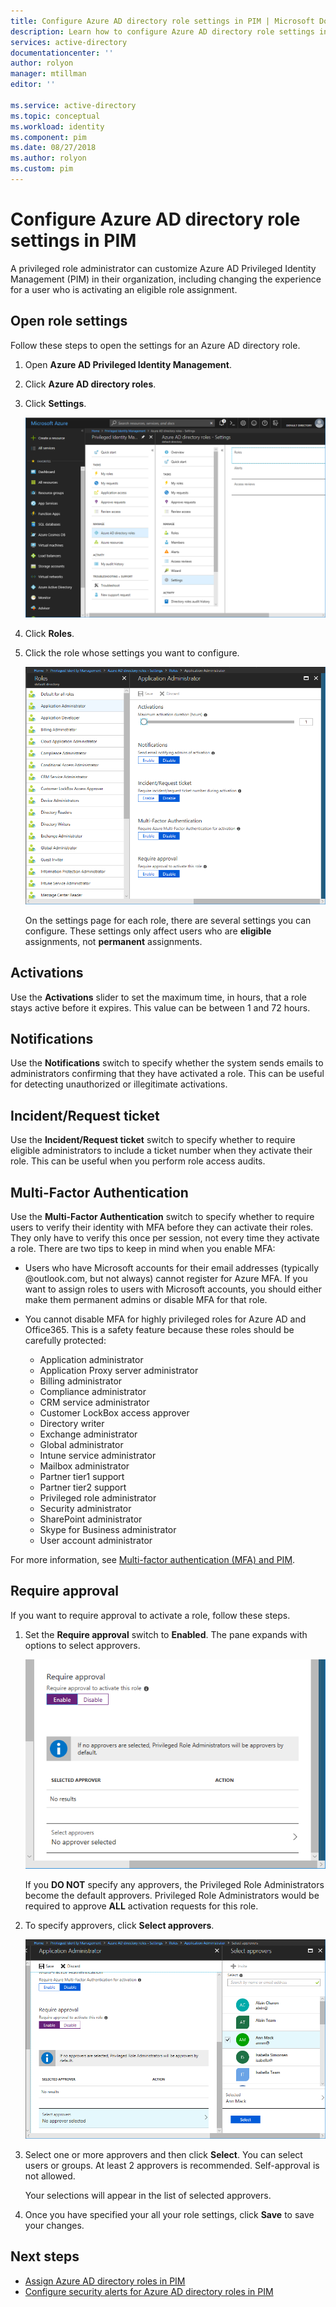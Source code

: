 ```yaml
---
title: Configure Azure AD directory role settings in PIM | Microsoft Docs
description: Learn how to configure Azure AD directory role settings in Azure AD Privileged Identity Management (PIM).
services: active-directory
documentationcenter: ''
author: rolyon
manager: mtillman
editor: ''

ms.service: active-directory
ms.topic: conceptual
ms.workload: identity
ms.component: pim
ms.date: 08/27/2018
ms.author: rolyon
ms.custom: pim
---
```

# Configure Azure AD directory role settings in PIM

A privileged role administrator can customize Azure AD Privileged Identity Management (PIM) in their organization, including changing the experience for a user who is activating an eligible role assignment.

## Open role settings

Follow these steps to open the settings for an Azure AD directory role.

1. Open **Azure AD Privileged Identity Management**.

1. Click **Azure AD directory roles**.

1. Click **Settings**.

    ![Azure AD directory roles - Settings](./media/pim-how-to-change-default-settings/pim-directory-roles-settings.png)

1. Click **Roles**.

1. Click the role whose settings you want to configure.

    ![Azure AD directory roles - Settings Roles](./media/pim-how-to-change-default-settings/pim-directory-roles-settings-role.png)

    On the settings page for each role, there are several settings you can configure. These settings only affect users who are **eligible** assignments, not **permanent** assignments.

## Activations

Use the **Activations** slider to set the maximum time, in hours, that a role stays active before it expires. This value can be between 1 and 72 hours.

## Notifications

Use the **Notifications** switch to specify whether the system sends emails to administrators confirming that they have activated a role. This can be useful for detecting unauthorized or illegitimate activations.

## Incident/Request ticket

Use the **Incident/Request ticket** switch to specify whether to require eligible administrators to include a ticket number when they activate their role. This can be useful when you perform role access audits.

## Multi-Factor Authentication

Use the **Multi-Factor Authentication** switch to specify whether to require users to verify their identity with MFA before they can activate their roles. They only have to verify this once per session, not every time they activate a role. There are two tips to keep in mind when you enable MFA:

* Users who have Microsoft accounts for their email addresses (typically @outlook.com, but not always) cannot register for Azure MFA. If you want to assign roles to users with Microsoft accounts, you should either make them permanent admins or disable MFA for that role.
* You cannot disable MFA for highly privileged roles for Azure AD and Office365. This is a safety feature because these roles should be carefully protected:  
  
  * Application administrator
  * Application Proxy server administrator
  * Billing administrator  
  * Compliance administrator  
  * CRM service administrator
  * Customer LockBox access approver
  * Directory writer  
  * Exchange administrator  
  * Global administrator
  * Intune service administrator
  * Mailbox administrator  
  * Partner tier1 support  
  * Partner tier2 support  
  * Privileged role administrator
  * Security administrator  
  * SharePoint administrator  
  * Skype for Business administrator  
  * User account administrator  

For more information, see [Multi-factor authentication (MFA) and PIM](pim-how-to-require-mfa.md).

## Require approval

If you want to require approval to activate a role, follow these steps.

1. Set the **Require approval** switch to **Enabled**. The pane expands with options to select approvers.

    ![Azure AD directory roles - Settings - Require approval](./media/pim-how-to-change-default-settings/pim-directory-roles-settings-require-approval.png)

    If you **DO NOT** specify any approvers, the Privileged Role Administrators become the default approvers. Privileged Role Administrators would be required to approve **ALL** activation requests for this role.

1. To specify approvers, click **Select approvers**.

    ![Azure AD directory roles - Settings - Require approval](./media/pim-how-to-change-default-settings/pim-directory-roles-settings-require-approval-select-approvers.png)

1. Select one or more approvers and then click **Select**. You can select users or groups. At least 2 approvers is recommended. Self-approval is not allowed.

    Your selections will appear in the list of selected approvers.

1. Once you have specified your all your role settings, click **Save** to save your changes.


<!--PLACEHOLDER: Need an explanation of what the temporary Global Administrator setting is for.-->

## Next steps

- [Assign Azure AD directory roles in PIM](pim-how-to-add-role-to-user.md)
- [Configure security alerts for Azure AD directory roles in PIM](pim-how-to-configure-security-alerts.md)
